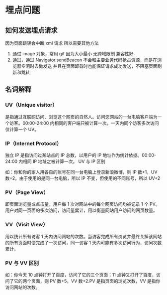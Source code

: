 # 埋点问题

## 如何发送埋点请求

因为页面跳转会中断 xml 请求
所以需要其他方法

1. 通过 image 对象，常用 gif 因为大小最小
   无跨域限制
   兼容性好
2. 通过，通过 Navigator.sendBeacon
   不会和主要业务代码抢占资源，而是在浏览器空闲时去做发送
   并且在页面卸载时也能保证请求成功发送，不阻塞页面刷新和跳转

## 名词解释

### UV（Unique visitor）

是指通过互联网访问、浏览这个网页的自然人。访问您网站的一台电脑客户端为一个访客。00:00-24:00 内相同的客户端只被计算一次。一天内同个访客多次访问仅计算一个 UV。

### IP（Internet Protocol）

独立 IP 是指访问过某站点的 IP 总数，以用户的 IP 地址作为统计依据。00:00-24:00 内相同 IP 地址之被计算一次。
UV 与 IP 区别

如：你和你的家人用各自的账号在同一台电脑上登录新浪微博，则 IP 数+1，UV 数+2。由于使用的是同一台电脑，所以 IP 不变，但使用的不同账号，所以 UV+2

### PV（Page View）

即页面浏览量或点击量，用户每 1 次对网站中的每个网页访问均被记录 1 个 PV。用户对同一页面的多次访问，访问量累计，用以衡量网站用户访问的网页数量。

### VV（Visit View）

用以统计所有访客 1 天内访问网站的次数。当访客完成所有浏览并最终关掉该网站的所有页面时便完成了一次访问，同一访客 1 天内可能有多次访问行为，访问次数累计。

### PV 与 VV 区别

如：你今天 10 点钟打开了百度，访问了它的三个页面；11 点钟又打开了百度，访问了它的两个页面，则 PV 数+5，VV 数+2.PV 是指页面的浏览次数，VV 是指你访问网站的次数。
